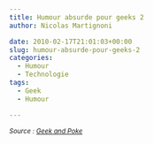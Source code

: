 ```yaml
---
title: Humour absurde pour geeks 2
author: Nicolas Martignoni

date: 2010-02-17T21:01:03+00:00
slug: humour-absurde-pour-geeks-2
categories:
  - Humour
  - Technologie
tags:
  - Geek
  - Humour

---
```


_<small>Source : <a href="http://geekandpoke.typepad.com/">Geek and Poke</a></small>_

<!--more-->

